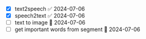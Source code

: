 - [x] text2speech ✅ 2024-07-06
- [x] speech2text ✅ 2024-07-06
- [ ] text to image 🛫 2024-07-06
- [ ] get important words from segment 🛫 2024-07-06 
